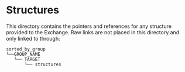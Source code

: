 # Structures

This directory contains the pointers and references for any structure provided to the Exchange.
Raw links are not placed in this directory and only linked to through:
```
sorted_by_group
└──GROUP_NAME
   └── TARGET
       └── structures
```
